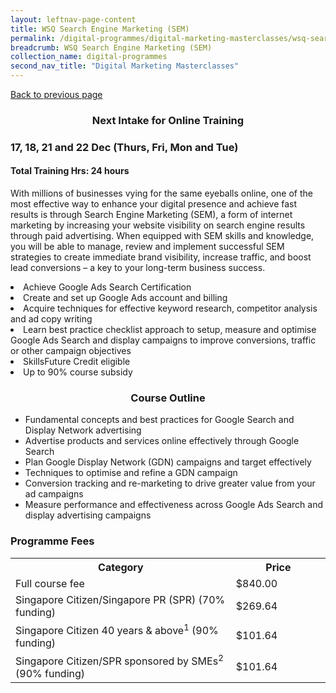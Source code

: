 ```yaml
---
layout: leftnav-page-content
title: WSQ Search Engine Marketing (SEM)
permalink: /digital-programmes/digital-marketing-masterclasses/wsq-search-engine-marketing
breadcrumb: WSQ Search Engine Marketing (SEM)
collection_name: digital-programmes
second_nav_title: "Digital Marketing Masterclasses"
---
```

<a href="#" onclick="history.go(-1)">Back to previous page</a>

<h3 style="text-align:center;">Next Intake for Online Training</h3>
<h3>17, 18, 21 and 22 Dec (Thurs, Fri, Mon and Tue)</h3>

<h4>Total Training Hrs: 24 hours</h4>

<p>With millions of businesses vying for the same eyeballs online, one of the most effective way to enhance your digital presence and achieve fast 
results is through Search Engine Marketing (SEM), a form of internet marketing by increasing your website visibility on search engine results through 
paid advertising. When equipped with SEM skills and knowledge, you will be able to manage, review and implement successful SEM strategies to create 
immediate brand visibility, increase traffic, and boost lead conversions – a key to your long-term business success.</p>


<li>Achieve Google Ads Search Certification</li>
<li>Create and set up Google Ads account and billing</li>
<li>Acquire techniques for effective keyword research, competitor analysis and ad copy writing</li>
<li>Learn best practice checklist approach to setup, measure and optimise Google Ads Search and display campaigns to improve conversions, traffic or other campaign objectives</li>
<li>SkillsFuture Credit eligible</li>
<li>Up to 90% course subsidy</li>

<h3 style="text-align:center;">Course Outline</h3>
<ul>
<li>Fundamental concepts and best practices for Google Search and Display Network advertising</li>
<li>Advertise products and services online effectively through Google Search</li>
<li>Plan Google Display Network (GDN) campaigns and target effectively </li>
<li>Techniques to optimise and refine a GDN campaign</li>
<li>Conversion tracking and re-marketing to drive greater value from your ad campaigns</li>
<li>Measure performance and effectiveness across Google Ads Search and display advertising campaigns</li>

  </ul>
  
  <h3>Programme Fees</h3>

<center>
<table style="width:100%;">
<tr>
<th style="width:70%;">Category</th>
<th style="width:30%:">Price</th>
</tr>

<tr>
<td>Full course fee</td>
<td>$840.00</td>
</tr>

<tr>
<td>Singapore Citizen/Singapore PR (SPR) (70% funding)</td>
<td>$269.64</td>
</tr>

<tr>
<td>Singapore Citizen 40 years & above<sup>1</sup> (90% funding)</td>
<td>$101.64</td>
</tr>

<tr>
  <td>Singapore Citizen/SPR sponsored by SMEs<sup>2</sup> (90% funding)</td>
<td>$101.64</td>
</tr>

</table>
</center>
